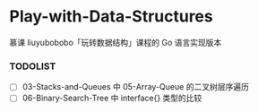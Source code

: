 # Play-with-Data-Structures
慕课 liuyubobobo「玩转数据结构」课程的 Go 语言实现版本

### TODOLIST

- [ ] 03-Stacks-and-Queues 中 05-Array-Queue 的二叉树层序遍历
- [ ] 06-Binary-Search-Tree 中 interface{} 类型的比较

